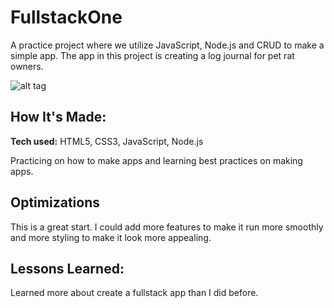 # FullstackOne
A practice project where we utilize JavaScript, Node.js and CRUD to make a simple app. The app in this project is creating a log journal for pet rat owners.

![alt tag](https://drive.google.com/file/d/1VKcdor-UAvMYur4_jPEyQUxh91A3cRu0/view?usp=sharing)

## How It's Made:

**Tech used:** HTML5, CSS3, JavaScript, Node.js

Practicing on how to make apps and learning best practices on making apps.

## Optimizations

This is a great start. I could add more features to make it run more smoothly and more styling to make it look more appealing.

## Lessons Learned:

Learned more about create a fullstack app than I did before.
